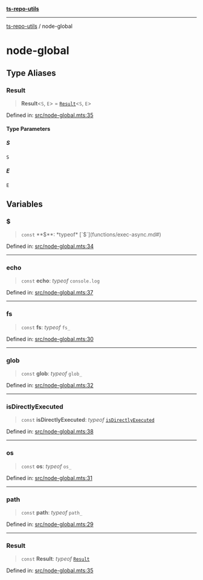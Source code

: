 [**ts-repo-utils**](README.md)

***

[ts-repo-utils](README.md) / node-global

# node-global

## Type Aliases

### Result

> **Result**\<`S`, `E`\> = [`Result`](entry-point/README.md#result)\<`S`, `E`\>

Defined in: [src/node-global.mts:35](https://github.com/noshiro-pf/ts-repo-utils/blob/main/src/node-global.mts#L35)

#### Type Parameters

##### S

`S`

##### E

`E`

## Variables

### $

> `const` **$**: *typeof* [`$`](functions/exec-async.md#)

Defined in: [src/node-global.mts:34](https://github.com/noshiro-pf/ts-repo-utils/blob/main/src/node-global.mts#L34)

***

### echo

> `const` **echo**: *typeof* `console.log`

Defined in: [src/node-global.mts:37](https://github.com/noshiro-pf/ts-repo-utils/blob/main/src/node-global.mts#L37)

***

### fs

> `const` **fs**: *typeof* `fs_`

Defined in: [src/node-global.mts:30](https://github.com/noshiro-pf/ts-repo-utils/blob/main/src/node-global.mts#L30)

***

### glob

> `const` **glob**: *typeof* `glob_`

Defined in: [src/node-global.mts:32](https://github.com/noshiro-pf/ts-repo-utils/blob/main/src/node-global.mts#L32)

***

### isDirectlyExecuted

> `const` **isDirectlyExecuted**: *typeof* [`isDirectlyExecuted`](functions/is-directly-executed.md#isdirectlyexecuted)

Defined in: [src/node-global.mts:38](https://github.com/noshiro-pf/ts-repo-utils/blob/main/src/node-global.mts#L38)

***

### os

> `const` **os**: *typeof* `os_`

Defined in: [src/node-global.mts:31](https://github.com/noshiro-pf/ts-repo-utils/blob/main/src/node-global.mts#L31)

***

### path

> `const` **path**: *typeof* `path_`

Defined in: [src/node-global.mts:29](https://github.com/noshiro-pf/ts-repo-utils/blob/main/src/node-global.mts#L29)

***

### Result

> `const` **Result**: *typeof* [`Result`](entry-point/namespaces/Result.md)

Defined in: [src/node-global.mts:35](https://github.com/noshiro-pf/ts-repo-utils/blob/main/src/node-global.mts#L35)

